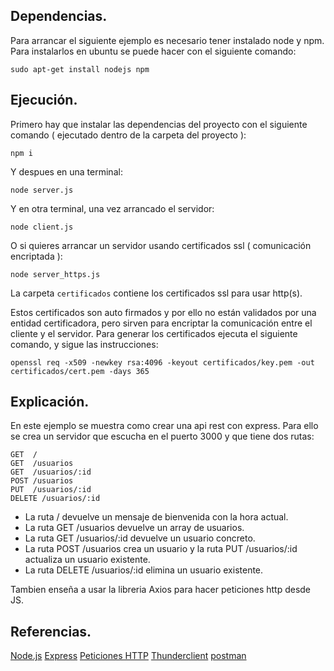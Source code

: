## Dependencias.

Para arrancar el siguiente ejemplo es necesario tener instalado node y npm.
Para instalarlos en ubuntu se puede hacer con el siguiente comando:

    sudo apt-get install nodejs npm

## Ejecución.

Primero hay que instalar las dependencias del proyecto con el siguiente comando ( ejecutado dentro de la carpeta del proyecto ):

    npm i

Y despues en una terminal:

    node server.js


Y en otra terminal, una vez arrancado el servidor:

    node client.js

O si quieres arrancar un servidor usando certificados ssl ( comunicación encriptada ):

    node server_https.js

La carpeta `certificados` contiene los certificados ssl para usar http(s).

Estos certificados son auto firmados y por ello no están validados por una entidad certificadora, pero sirven para encriptar la comunicación entre el cliente y el servidor. Para generar los certificados ejecuta el siguiente comando, y sigue las instrucciones:
    
    openssl req -x509 -newkey rsa:4096 -keyout certificados/key.pem -out certificados/cert.pem -days 365

## Explicación.
En este ejemplo se muestra como crear una api rest con express. Para ello se crea un servidor que escucha en el puerto 3000 y que tiene dos rutas:

    GET  /
    GET  /usuarios
    GET  /usuarios/:id
    POST /usuarios
    PUT  /usuarios/:id
    DELETE /usuarios/:id

- La ruta / devuelve un mensaje de bienvenida con la hora actual.
- La ruta GET /usuarios devuelve un array de usuarios.
- La ruta GET /usuarios/:id devuelve un usuario concreto.
- La ruta POST /usuarios crea un usuario y la ruta PUT /usuarios/:id actualiza un usuario existente.
- La ruta DELETE /usuarios/:id elimina un usuario existente.

Tambien enseña a usar la libreria Axios para hacer peticiones http desde JS.

## Referencias.

[Node.js](https://nodejs.org/es/)
[Express](https://expressjs.com/es/)
[Peticiones HTTP](https://developer.mozilla.org/es/docs/Web/HTTP/Methods)
[Thunderclient](https://www.thunderclient.io/)
[postman](https://www.postman.com/)